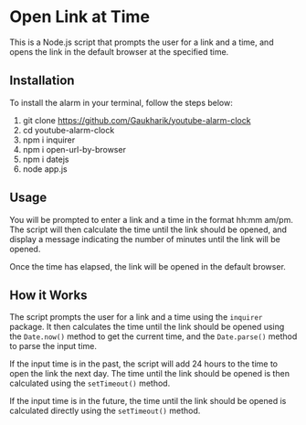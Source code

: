 # Open Link at Time

This is a Node.js script that prompts the user for a link and a time, and opens the link in the default browser at the specified time.

## Installation

To install the alarm in your terminal, follow the steps below:

1. git clone https://github.com/Gaukharik/youtube-alarm-clock
2. cd youtube-alarm-clock
3. npm i inquirer
4. npm i open-url-by-browser
5. npm i datejs
6. node app.js

## Usage

You will be prompted to enter a link and a time in the format hh:mm am/pm. The script will then calculate the time until the link should be opened, and display a message indicating the number of minutes until the link will be opened.

Once the time has elapsed, the link will be opened in the default browser.

## How it Works

The script prompts the user for a link and a time using the `inquirer` package. It then calculates the time until the link should be opened using the `Date.now()` method to get the current time, and the `Date.parse()` method to parse the input time.

If the input time is in the past, the script will add 24 hours to the time to open the link the next day. The time until the link should be opened is then calculated using the `setTimeout()` method.

If the input time is in the future, the time until the link should be opened is calculated directly using the `setTimeout()` method.
